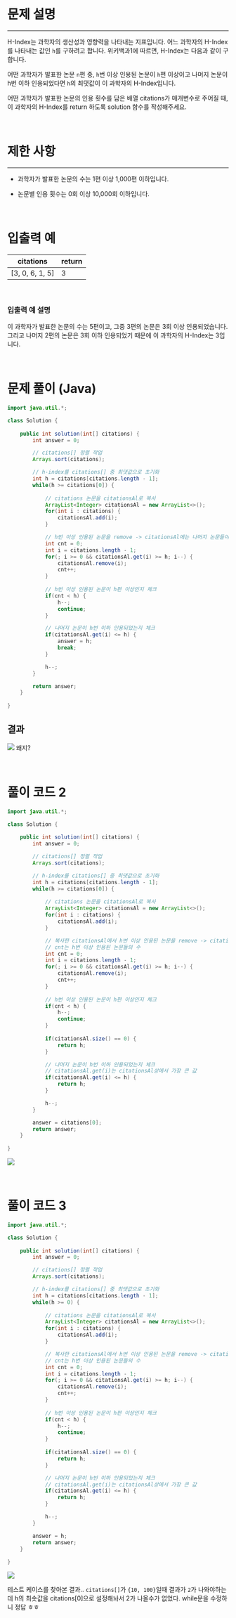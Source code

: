 # 문제 설명
---
H-Index는 과학자의 생산성과 영향력을 나타내는 지표입니다. 어느 과학자의 H-Index를 나타내는 값인 ```h```를 구하려고 합니다. 위키백과1에 따르면, H-Index는 다음과 같이 구합니다.

어떤 과학자가 발표한 논문 ```n```편 중, ```h```번 이상 인용된 논문이 ```h```편 이상이고 나머지 논문이 h번 이하 인용되었다면 ```h```의 최댓값이 이 과학자의 H-Index입니다.

어떤 과학자가 발표한 논문의 인용 횟수를 담은 배열 citations가 매개변수로 주어질 때, 이 과학자의 H-Index를 return 하도록 solution 함수를 작성해주세요.

<br>

# 제한 사항
---
+ 과학자가 발표한 논문의 수는 1편 이상 1,000편 이하입니다.

+ 논문별 인용 횟수는 0회 이상 10,000회 이하입니다.

<br>

# 입출력 예
|citations|return|
|---|---|
|[3, 0, 6, 1, 5]|3|

<br>

### 입출력 예 설명
이 과학자가 발표한 논문의 수는 5편이고, 그중 3편의 논문은 3회 이상 인용되었습니다. 그리고 나머지 2편의 논문은 3회 이하 인용되었기 때문에 이 과학자의 H-Index는 3입니다.

<br>

# 문제 풀이 (Java)
```java
import java.util.*;

class Solution {
    
    public int solution(int[] citations) {
        int answer = 0;

		// citations[] 정렬 작업
        Arrays.sort(citations);

        // h-index를 citations[] 중 최댓값으로 초기화
        int h = citations[citations.length - 1];
        while(h >= citations[0]) {
        
            // citations 논문을 citationsAl로 복사
            ArrayList<Integer> citationsAl = new ArrayList<>();
            for(int i : citations) {
                citationsAl.add(i);
            }

            // h번 이상 인용된 논문을 remove -> citationsAl에는 나머지 논문들이 저장.
            int cnt = 0;
            int i = citations.length - 1;
            for(; i >= 0 && citationsAl.get(i) >= h; i--) {
                citationsAl.remove(i);
                cnt++;
            }
            
            // h번 이상 인용된 논문이 h편 이상인지 체크
            if(cnt < h) {
                h--;
                continue;
            }

            // 나머지 논문이 h번 이하 인용되었는지 체크
            if(citationsAl.get(i) <= h) {
                answer = h;
                break;
            }

            h--;
        }

        return answer;
    }
    
}
```

## 결과
![](https://velog.velcdn.com/images/reyang/post/3866111d-22e2-4da0-b7fb-555af923f668/image.png)
왜지?

<br>

# 풀이 코드 2
```java
import java.util.*;

class Solution {
    
    public int solution(int[] citations) {
        int answer = 0;

		// citations[] 정렬 작업
        Arrays.sort(citations);

        // h-index를 citations[] 중 최댓값으로 초기화
        int h = citations[citations.length - 1];
        while(h >= citations[0]) {
            
            // citations 논문을 citationsAl로 복사
            ArrayList<Integer> citationsAl = new ArrayList<>();
            for(int i : citations) {
                citationsAl.add(i);
            }

            // 복사한 citationsAl에서 h번 이상 인용된 논문을 remove -> citationsAl에는 나머지 논문들이 저장.
            // cnt는 h번 이상 인용된 논문들의 수
            int cnt = 0;
            int i = citations.length - 1;
            for(; i >= 0 && citationsAl.get(i) >= h; i--) {
                citationsAl.remove(i);
                cnt++;
            }
            
            // h번 이상 인용된 논문이 h편 이상인지 체크
            if(cnt < h) {
                h--;
                continue;
            }
            
            if(citationsAl.size() == 0) {
                return h;
            }

            // 나머지 논문이 h번 이하 인용되었는지 체크
            // citationsAl.get(i)는 citationsAl상에서 가장 큰 값
            if(citationsAl.get(i) <= h) {
                return h;
            }

            h--;
        }

        answer = citations[0];
        return answer;
    }
    
}
```


![](https://velog.velcdn.com/images/reyang/post/b76f5359-7d25-4eae-a771-2e337346dbe4/image.png)

<br>

# 풀이 코드 3
```java
import java.util.*;

class Solution {
    
    public int solution(int[] citations) {
        int answer = 0;

		// citations[] 정렬 작업
        Arrays.sort(citations);

        // h-index를 citations[] 중 최댓값으로 초기화
        int h = citations[citations.length - 1];
        while(h >= 0) {
            
            // citations 논문을 citationsAl로 복사
            ArrayList<Integer> citationsAl = new ArrayList<>();
            for(int i : citations) {
                citationsAl.add(i);
            }

            // 복사한 citationsAl에서 h번 이상 인용된 논문을 remove -> citationsAl에는 나머지 논문들이 저장.
            // cnt는 h번 이상 인용된 논문들의 수
            int cnt = 0;
            int i = citations.length - 1;
            for(; i >= 0 && citationsAl.get(i) >= h; i--) {
                citationsAl.remove(i);
                cnt++;
            }
            
            // h번 이상 인용된 논문이 h편 이상인지 체크
            if(cnt < h) {
                h--;
                continue;
            }
            
            if(citationsAl.size() == 0) {
                return h;
            }

            // 나머지 논문이 h번 이하 인용되었는지 체크
            // citationsAl.get(i)는 citationsAl상에서 가장 큰 값
            if(citationsAl.get(i) <= h) {
                return h;
            }

            h--;
        }

        answer = h;
        return answer;
    }
    
}
```

![](https://velog.velcdn.com/images/reyang/post/130a9cef-7546-41e8-9204-30a8daf9c831/image.png)

테스트 케이스를 찾아본 결과..
```citations[]```가 ```{10, 100}```일때 결과가 ```2```가 나와야하는데
h의 최솟값을 citations[0]으로 설정해놔서 2가 나올수가 없었다.
while문을 수정하니 정답 ㅎㅎ